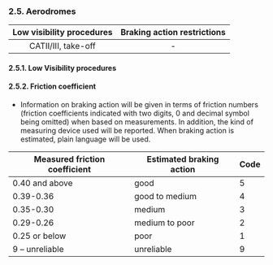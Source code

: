 ### 	2.5. Aerodromes

| Low visibility procedures | Braking action restrictions |
| :-----------------------: | :-------------------------: |
|    CATII/III, take-off    |              -              |

#### 2.5.1. Low Visibility procedures



#### 2.5.2. Friction coefficient

- Information on braking action will be given in terms of friction numbers (friction coefficients indicated with two digits, 0 and decimal symbol being omitted) when based on measurements. In addition, the kind of measuring device used will be reported. When braking action is estimated, plain language will be used.

| **Measured friction coefficient** | **Estimated braking action** | **Code** |
| --------------------------------- | ---------------------------- | -------- |
| 0.40 and above                    | good                         | 5        |
| 0.39-0.36                         | good to medium               | 4        |
| 0.35-0.30                         | medium                       | 3        |
| 0.29-0.26                         | medium to poor               | 2        |
| 0.25 or below                     | poor                         | 1        |
| 9 – unreliable                    | unreliable                   | 9        |

